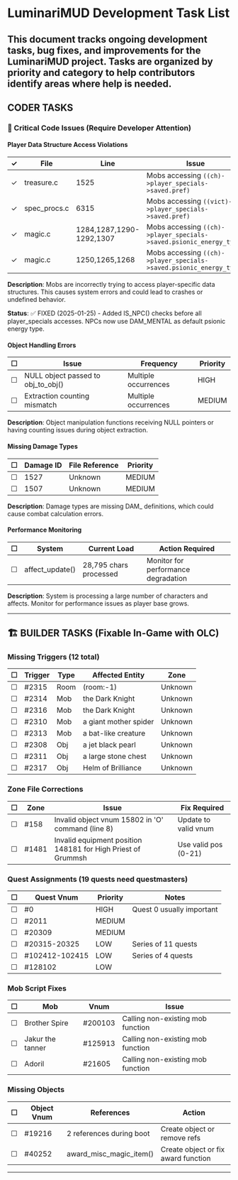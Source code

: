 # LuminariMUD Development Task List

This document tracks ongoing development tasks, bug fixes, and improvements for the LuminariMUD project. Tasks are organized by priority and category to help contributors identify areas where help is needed.
---

## CODER TASKS

### 🚨 Critical Code Issues (Require Developer Attention)

#### Player Data Structure Access Violations
| ✓ | File | Line | Issue | Priority |
|---|------|------|-------|----------|
| ✓ | treasure.c | 1525 | Mobs accessing `((ch)->player_specials->saved.pref)` | HIGH |
| ✓ | spec_procs.c | 6315 | Mobs accessing `((vict)->player_specials->saved.pref)` | HIGH |
| ✓ | magic.c | 1284,1287,1290-1292,1307 | Mobs accessing `((ch)->player_specials->saved.psionic_energy_type)` | HIGH |
| ✓ | magic.c | 1250,1265,1268 | Mobs accessing `((ch)->player_specials->saved.psionic_energy_type)` | HIGH |

**Description**: Mobs are incorrectly trying to access player-specific data structures. This causes system errors and could lead to crashes or undefined behavior.

**Status**: ✅ FIXED (2025-01-25) - Added IS_NPC() checks before all player_specials accesses. NPCs now use DAM_MENTAL as default psionic energy type.

#### Object Handling Errors
| ☐ | Issue | Frequency | Priority |
|---|-------|-----------|----------|
| ☐ | NULL object passed to obj_to_obj() | Multiple occurrences | HIGH |
| ☐ | Extraction counting mismatch | Multiple occurrences | MEDIUM |

**Description**: Object manipulation functions receiving NULL pointers or having counting issues during object extraction.

#### Missing Damage Types
| ☐ | Damage ID | File Reference | Priority |
|---|-----------|----------------|----------|
| ☐ | 1527 | Unknown | MEDIUM |
| ☐ | 1507 | Unknown | MEDIUM |

**Description**: Damage types are missing DAM_ definitions, which could cause combat calculation errors.

#### Performance Monitoring
| ☐ | System | Current Load | Action Required |
|---|--------|--------------|-----------------|
| ☐ | affect_update() | 28,795 chars processed | Monitor for performance degradation |

**Description**: System is processing a large number of characters and affects. Monitor for performance issues as player base grows.

---

## 🏗️ BUILDER TASKS (Fixable In-Game with OLC)

### Missing Triggers (12 total)

| ☐ | Trigger | Type | Affected Entity | Zone |
|---|---------|------|-----------------|------|
| ☐ | #2315 | Room | (room:-1) | Unknown |
| ☐ | #2314 | Mob | the Dark Knight | Unknown |
| ☐ | #2316 | Mob | the Dark Knight | Unknown |
| ☐ | #2310 | Mob | a giant mother spider | Unknown |
| ☐ | #2313 | Mob | a bat-like creature | Unknown |
| ☐ | #2308 | Obj | a jet black pearl | Unknown |
| ☐ | #2311 | Obj | a large stone chest | Unknown |
| ☐ | #2317 | Obj | Helm of Brilliance | Unknown |

### Zone File Corrections

| ☐ | Zone | Issue | Fix Required |
|---|------|-------|--------------|
| ☐ | #158 | Invalid object vnum 15802 in 'O' command (line 8) | Update to valid vnum |
| ☐ | #1481 | Invalid equipment position 148181 for High Priest of Grummsh | Use valid pos (0-21) |

### Quest Assignments (19 quests need questmasters)

| ☐ | Quest Vnum | Priority | Notes |
|---|------------|----------|-------|
| ☐ | #0 | HIGH | Quest 0 usually important |
| ☐ | #2011 | MEDIUM | |
| ☐ | #20309 | MEDIUM | |
| ☐ | #20315-20325 | LOW | Series of 11 quests |
| ☐ | #102412-102415 | LOW | Series of 4 quests |
| ☐ | #128102 | LOW | |

### Mob Script Fixes

| ☐ | Mob | Vnum | Issue |
|---|-----|------|-------|
| ☐ | Brother Spire | #200103 | Calling non-existing mob function |
| ☐ | Jakur the tanner | #125913 | Calling non-existing mob function |
| ☐ | Adoril | #21605 | Calling non-existing mob function |

### Missing Objects

| ☐ | Object Vnum | References | Action |
|---|-------------|------------|---------|
| ☐ | #19216 | 2 references during boot | Create object or remove refs |
| ☐ | #40252 | award_misc_magic_item() | Create object or fix award function |

---
